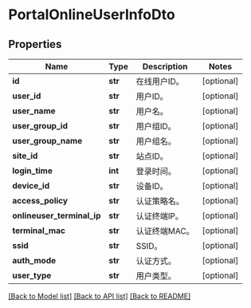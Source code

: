 # PortalOnlineUserInfoDto

## Properties
Name | Type | Description | Notes
------------ | ------------- | ------------- | -------------
**id** | **str** | 在线用户ID。 | [optional] 
**user_id** | **str** | 用户ID。 | [optional] 
**user_name** | **str** | 用户名。 | [optional] 
**user_group_id** | **str** | 用户组ID。 | [optional] 
**user_group_name** | **str** | 用户组名。 | [optional] 
**site_id** | **str** | 站点ID。 | [optional] 
**login_time** | **int** | 登录时间。 | [optional] 
**device_id** | **str** | 设备ID。 | [optional] 
**access_policy** | **str** | 认证策略名。 | [optional] 
**onlineuser_terminal_ip** | **str** | 认证终端IP。 | [optional] 
**terminal_mac** | **str** | 认证终端MAC。 | [optional] 
**ssid** | **str** | SSID。 | [optional] 
**auth_mode** | **str** | 认证方式。 | [optional] 
**user_type** | **str** | 用户类型。 | [optional] 

[[Back to Model list]](../README.md#documentation-for-models) [[Back to API list]](../README.md#documentation-for-api-endpoints) [[Back to README]](../README.md)


